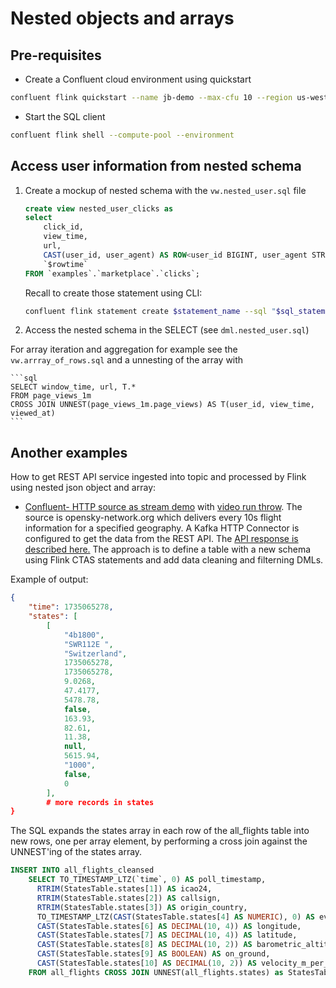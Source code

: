 # Nested objects and arrays

## Pre-requisites

* Create a Confluent cloud environment using quickstart

```sh
confluent flink quickstart --name jb-demo --max-cfu 10 --region us-west-2 --cloud aws
```

* Start the SQL client

```sh
confluent flink shell --compute-pool --environment
```

## Access user information from nested schema

1. Create a mockup of nested schema with the `vw.nested_user.sql` file

    ```sql
    create view nested_user_clicks as
    select
        click_id,
        view_time,
        url,
        CAST(user_id, user_agent) AS ROW<user_id BIGINT, user_agent STRING>) AS user_data,
        `$rowtime`
    FROM `examples`.`marketplace`.`clicks`;
    ```

    Recall to create those statement using CLI:
    
    ```sh
    confluent flink statement create $statement_name --sql "$sql_statement" --database $DB_NAME --compute-pool $CPOOL_ID --wait 
    ```

1. Access the nested schema in the SELECT (see `dml.nested_user.sql`)

For array iteration and aggregation for example see the `vw.arrray_of_rows.sql` and a unnesting of the array with

    ```sql
    SELECT window_time, url, T.*
    FROM page_views_1m
    CROSS JOIN UNNEST(page_views_1m.page_views) AS T(user_id, view_time, viewed_at)
    ```

## Another examples

How to get REST API service ingested into topic and processed by Flink using nested json object and array:

* [Confluent- HTTP source as stream demo](https://github.com/confluentinc/demo-scene/tree/master/http-streaming) with [video run throw](https://www.youtube.com/watch?v=HB_TbqCKny4). The source is opensky-network.org which delivers every 10s flight information for a specified geography. A Kafka HTTP Connector is configured to get the data from the REST API. The [API response is described here.](https://openskynetwork.github.io/opensky-api/rest.html#response) The approach is to define a table with a new schema using Flink CTAS statements and add data cleaning and filterning DMLs.

Example of output:

```json
{
    "time": 1735065278,
    "states": [
        [
            "4b1800",
            "SWR112E ",
            "Switzerland",
            1735065278,
            1735065278,
            9.0268,
            47.4177,
            5478.78,
            false,
            163.93,
            82.61,
            11.38,
            null,
            5615.94,
            "1000",
            false,
            0
        ],
        # more records in states
}
```

The SQL expands the states array in each row of the all_flights table into new rows, one per array element, by performing a cross join against the UNNEST'ing of the states array.

```sql
INSERT INTO all_flights_cleansed
    SELECT TO_TIMESTAMP_LTZ(`time`, 0) AS poll_timestamp,
      RTRIM(StatesTable.states[1]) AS icao24,
      RTRIM(StatesTable.states[2]) AS callsign,
      RTRIM(StatesTable.states[3]) AS origin_country,
      TO_TIMESTAMP_LTZ(CAST(StatesTable.states[4] AS NUMERIC), 0) AS event_timestamp,
      CAST(StatesTable.states[6] AS DECIMAL(10, 4)) AS longitude,
      CAST(StatesTable.states[7] AS DECIMAL(10, 4)) AS latitude,
      CAST(StatesTable.states[8] AS DECIMAL(10, 2)) AS barometric_altitude,
      CAST(StatesTable.states[9] AS BOOLEAN) AS on_ground,
      CAST(StatesTable.states[10] AS DECIMAL(10, 2)) AS velocity_m_per_s
    FROM all_flights CROSS JOIN UNNEST(all_flights.states) as StatesTable (states);
```